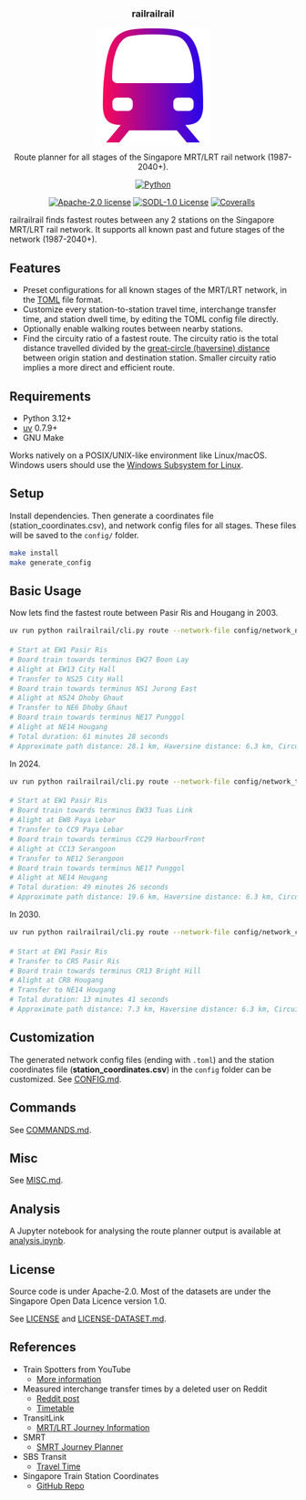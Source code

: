 <div align="center">
  <h3 align="center">railrailrail</h3>
  <img src="images/train.svg" alt="Train" width="200" height="200">

  <p align="center">
  Route planner for all stages of the Singapore MRT/LRT rail network (1987-2040+).
  </p>

  <p align="center">
  <a href="https://python.org"><img src="https://img.shields.io/badge/Python-FFD43B?style=for-the-badge&logo=python&logoColor=blue" alt="Python"/></a>
  </p>

  <p align="center">
  <a href="LICENSE"><img src="https://img.shields.io/badge/SOURCE_CODE_LICENSE-Apache--2.0-GREEN?style=for-the-badge" alt="Apache-2.0 license"/></a>
  <a href="LICENSE-DATASET.md"><img src="https://img.shields.io/badge/DATASET_LICENSE-SODL--1.0-GREEN?style=for-the-badge" alt="SODL-1.0 License"/></a>
  <a href="https://coveralls.io/github/elliotwutingfeng/railrailrail?branch=main"><img src="https://img.shields.io/coverallsCoverage/github/elliotwutingfeng/railrailrail?logo=coveralls&style=for-the-badge" alt="Coveralls"/></a>
  <img src='https://coveralls.io/repos/github/elliotwutingfeng/railrailrail/badge.svg?branch=main' alt='' width="0" height="0" />
  </p>
</div>

railrailrail finds fastest routes between any 2 stations on the Singapore MRT/LRT rail network. It supports all known past and future stages of the network (1987-2040+).

## Features

- Preset configurations for all known stages of the MRT/LRT network, in the [TOML](https://toml.io) file format.
- Customize every station-to-station travel time, interchange transfer time, and station dwell time, by editing the TOML config file directly.
- Optionally enable walking routes between nearby stations.
- Find the circuity ratio of a fastest route. The circuity ratio is the total distance travelled divided by the [great-circle (haversine) distance](https://en.wikipedia.org/wiki/Great-circle_distance) between origin station and destination station. Smaller circuity ratio implies a more direct and efficient route.

## Requirements

- Python 3.12+
- [uv](https://docs.astral.sh/uv) 0.7.9+
- GNU Make

Works natively on a POSIX/UNIX-like environment like Linux/macOS. Windows users should use the [Windows Subsystem for Linux](https://docs.microsoft.com/en-us/windows/wsl/install).

## Setup

Install dependencies. Then generate a coordinates file (station_coordinates.csv), and network config files for all stages.
These files will be saved to the `config/` folder.

```bash
make install
make generate_config
```

## Basic Usage

Now lets find the fastest route between Pasir Ris and Hougang in 2003.

```bash
uv run python railrailrail/cli.py route --network-file config/network_nel.toml --coordinates-file config/station_coordinates.csv --start EW1 --end NE14

# Start at EW1 Pasir Ris
# Board train towards terminus EW27 Boon Lay
# Alight at EW13 City Hall
# Transfer to NS25 City Hall
# Board train towards terminus NS1 Jurong East
# Alight at NS24 Dhoby Ghaut
# Transfer to NE6 Dhoby Ghaut
# Board train towards terminus NE17 Punggol
# Alight at NE14 Hougang
# Total duration: 61 minutes 28 seconds
# Approximate path distance: 28.1 km, Haversine distance: 6.3 km, Circuity ratio: 4.4
```

In 2024.

```bash
uv run python railrailrail/cli.py route --network-file config/network_tel_4.toml --coordinates-file config/station_coordinates.csv --start EW1 --end NE14

# Start at EW1 Pasir Ris
# Board train towards terminus EW33 Tuas Link
# Alight at EW8 Paya Lebar
# Transfer to CC9 Paya Lebar
# Board train towards terminus CC29 HarbourFront
# Alight at CC13 Serangoon
# Transfer to NE12 Serangoon
# Board train towards terminus NE17 Punggol
# Alight at NE14 Hougang
# Total duration: 49 minutes 26 seconds
# Approximate path distance: 19.6 km, Haversine distance: 6.3 km, Circuity ratio: 3.1
```

In 2030.

```bash
uv run python railrailrail/cli.py route --network-file config/network_crl_1.toml --coordinates-file config/station_coordinates.csv --start EW1 --end NE14

# Start at EW1 Pasir Ris
# Transfer to CR5 Pasir Ris
# Board train towards terminus CR13 Bright Hill
# Alight at CR8 Hougang
# Transfer to NE14 Hougang
# Total duration: 13 minutes 41 seconds
# Approximate path distance: 7.3 km, Haversine distance: 6.3 km, Circuity ratio: 1.1
```

## Customization

The generated network config files (ending with `.toml`) and the station coordinates file (**station_coordinates.csv**) in the `config`
folder can be customized. See [CONFIG.md](docs/CONFIG.md).

## Commands

See [COMMANDS.md](docs/COMMANDS.md).

## Misc

See [MISC.md](docs/MISC.md).

## Analysis

A Jupyter notebook for analysing the route planner output is available at [analysis.ipynb](analysis/analysis.ipynb).

## License

Source code is under Apache-2.0. Most of the datasets are under the Singapore Open Data Licence version 1.0.

See [LICENSE](LICENSE) and [LICENSE-DATASET.md](LICENSE-DATASET.md).

## References

- Train Spotters from YouTube
  - [More information](docs/TRAIN_SPOTTERS.md)
- Measured interchange transfer times by a deleted user on Reddit
  - [Reddit post](https://www.reddit.com/r/singapore/comments/10wkygf/mrt_map_with_transfer_timing)
  - [Timetable](https://docs.google.com/spreadsheets/d/1e-Tuf6rHBFsgsuFN7XqbFL8ec_vdRjQw)
- TransitLink
  - [MRT/LRT Journey Information](https://www.transitlink.com.sg/eservice/eguide/rail_idx.php)
- SMRT
  - [SMRT Journey Planner](https://journey.smrt.com.sg)
- SBS Transit
  - [Travel Time](https://www.sbstransit.com.sg/travel-time)
- Singapore Train Station Coordinates
  - [GitHub Repo](https://github.com/elliotwutingfeng/singapore_train_station_coordinates)
